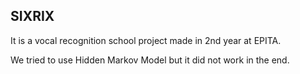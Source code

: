 ## SIXRIX

It is a vocal recognition school project made in 2nd year at EPITA.

We tried to use Hidden Markov Model but it did not work in the end.

